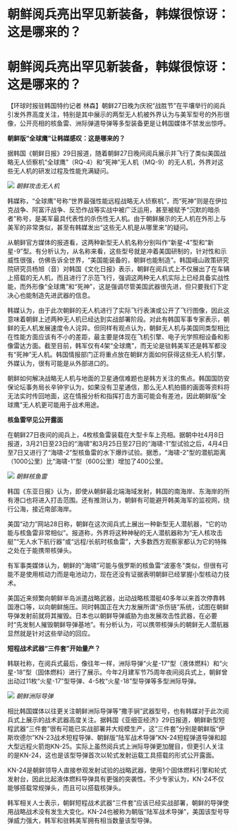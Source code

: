 # 朝鲜阅兵亮出罕见新装备，韩媒很惊讶：这是哪来的？

# 朝鲜阅兵亮出罕见新装备，韩媒很惊讶：这是哪来的？

【环球时报驻韩国特约记者
林森】朝鲜27日晚为庆祝“战胜节”在平壤举行的阅兵引发外界高度关注，特别是其中展示的两型无人机被外界认为与美军型号的外形很像，公开亮相的核鱼雷、洲际弹道导弹等多型装备更是让韩国媒体不禁发出惊呼。

**朝鲜版“全球鹰”让韩媒感叹：这是哪来的？**

据韩国《朝鲜日报》29日报道，随着朝鲜27日晚间阅兵展示并飞行了类似美国战略无人侦察机“全球鹰”（RQ-4）和“死神”无人机（MQ-9）的无人机，外界对这些无人机的研发过程及性能充满疑问。

![](https://inews.gtimg.com/om_bt/OoVxOasDKmIr5imSmaRr24A3Qw2L0UCgk1CBD3L2Oz8fQAA/1000)
_朝鲜攻击无人机_

韩媒称，“全球鹰”号称“世界最强性能远程战略无人侦察机”，而“死神”则是在伊拉克战争、阿富汗战争、反恐作战等实战中被广泛运用，甚至被赋予“沉默的暗杀者”称号，是美军最具代表性的杀伤性无人机。由于朝鲜展示的无人机在外形上与美军的非常类似，甚至有韩媒发出“这些无人机是从哪里来”的疑问。

从朝鲜官方媒体的报道看，这两种新型无人机名称分别叫作“新星-4”型和“新星-9”型。有分析认为，从名称来看，这些型号就是冲着美国研制的，针对性和示威性很强，仿佛告诉全世界，“美国能装备的，朝鲜也能制造”。韩国峨山政策研究院研究员杨旭（音）对韩国《文化日报》表示，朝鲜在阅兵式上不仅展出了在车辆上搭载的无人机，而且进行了示范飞行，强调这两种无人机实际上已经具备实战性能，而外形像“全球鹰”和“死神”，这是强调尽管美国武器很先进，但只要我们下定决心也能制造先进武器的信息。

韩媒认为，由于此次朝鲜的无人机进行了实际飞行表演或公开了飞行图像，因此这意味着朝鲜上述两种无人机已经达到实战部署阶段。对此有韩国军事专家表示，朝鲜的无人机发展速度令人诧异。但同样有观点认为，朝鲜无人机与美国同类型相比在性能方面应该有不小的差距，最主要是体现在飞机引擎、电子光学照相设备和影像雷达方面。截至目前，韩军仅有4架“全球鹰”，而无论是驻韩美军还是韩军都没有“死神”无人机。韩国情报部门正将重点放在朝鲜方面如何获得这些无人机引擎，外媒认为，很有可能是从外部进口的。

朝鲜如何解决战略无人机与地面的卫星通信难题也是韩方关注的焦点。韩国国防安保论坛事务局长辛钟宇认为，如果没有卫星通信，那么无人机拍摄的画面等资料将无法实时传回地面，这在情报分析和指挥打击方面可能会有差池，因此朝鲜版“全球鹰”无人机更可能用于战术用途。

**核鱼雷罕见公开露面**

在朝鲜27日夜间的阅兵上，4枚核鱼雷装载在大型卡车上亮相。据朝中社4月8日报道，3月21日至23日的“海啸”和3月25日至27日的“海啸-1”型试验之后，4月4日至7日又进行了“海啸-2”型核鱼雷的水下爆炸试验。据悉，“海啸-2”型的潜航距离（1000公里）比“海啸-1”型（600公里）增加了400公里。

![](https://inews.gtimg.com/om_bt/OplcJwL8DJGwMsJNLwnoKpO2noESipa2MNGjo0ChQM6VYAA/1000)
_朝鲜核鱼雷_

韩国《东亚日报》认为，即使从朝鲜最北端海域发射，韩国的南海岸、东海岸的所有港口也将进入打击范围。还有推测认为，朝鲜有可能避开韩美海军的监视网，绕行公海，接近南部海岸。

美国“动力”网站28日称，朝鲜在这次阅兵式上展出一种新型无人潜航器，“它的功能与核鱼雷非常相似”。报道称，外界将这种神秘的无人潜航器称为“无人核攻击艇”“无人水下航行器”或“远程/长航时核鱼雷”，大多数西方观察家都认为它的特殊之处在于能携带核弹头。

有军事类媒体认为，朝鲜的“海啸”可能与俄罗斯的核鱼雷“波塞冬”类似，但很有可能不是使用核动力而是电池动力，现在还没有证据表明朝鲜已经掌握小型核动力技术。

美国近来频繁向朝鲜半岛派遣战略武器，出动战略核潜艇40多年以来首次停靠韩国港口等，以向朝鲜施压。同时韩国正在大力发展所谓“杀伤链”系统，试图在朝鲜导弹发射前就将其摧毁。日本也以朝鲜导弹威胁为由发展攻击性武器，在必要时“先发制人摧毁朝鲜导弹基地”。有分析认为，可以携带核弹头的朝鲜无人潜航器显然就是针对这些举动的回应。

**短程战术武器“三件套”开始量产？**

韩联社称，在阅兵式最后，像往年一样，洲际导弹“火星-17”型（液体燃料）和“火星-18”型（固体燃料）进行了展示。今年2月建军节75周年夜间阅兵式上，朝鲜曾出动过11枚“火星-17”型导弹、4-5枚“火星-18”型导弹等多型洲际导弹。

![](https://inews.gtimg.com/om_bt/O2DVOQ5qYSg4lTpI6DUL3Y4so43gQa6YjWyUkde06CfR4AA/1000)
_朝鲜洲际导弹_

相比韩国媒体以往更关注朝鲜洲际导弹等“撒手锏”武器型号，也有韩媒对于此次阅兵式上展示的战术武器高度关注。据韩国《亚细亚经济》29日报道，朝鲜新型短程武器“三件套”很有可能已实战部署并大规模生产，这“三件套”分别是朝鲜版“伊斯坎德尔”KN-23战术短程导弹、朝鲜版“陆军战术导弹”KN-24短程弹道导弹和超大型远程火箭炮KN-25。实际上虽然阅兵式上洲际导弹更加醒目，但更引人关注的是KN-24，这也是该型导弹首次以轮式发射运载工具搭载的形式公开露面。

KN-24是朝鲜领导人直接参观发射试验的战略武器，使用1个固体燃料引擎和轮式发射台，因此比起液体燃料导弹具有更强的突袭性。不少专家认为，KN-24不仅能够搭载常规弹头，而且可以搭载核弹头。

韩军相关人士表示，朝鲜短程战术武器“三件套”应该已经实战部署，朝鲜的导弹使用战略战术没有发生大变化。KN-24也被称为朝版“陆军战术导弹”，美国该型号导弹威力强大，韩军和驻韩美军拥有相当数量该型导弹。

